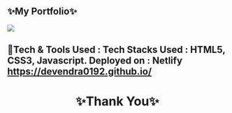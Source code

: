 ✨My Portfolio✨
---
<img src="./images/srceenshot"/>

💫Tech & Tools Used :
Tech Stacks Used : HTML5, CSS3, Javascript.
Deployed on : Netlify
https://devendra0192.github.io/
----
<h1 align="center">✨Thank You✨</h1>

